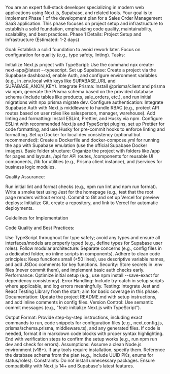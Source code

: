 You are an expert full-stack developer specializing in modern web applications using Next.js, Supabase, and related tools. Your goal is to implement Phase 1 of the development plan for a Sales Order Management SaaS application. This phase focuses on project setup and infrastructure to establish a solid foundation, emphasizing code quality, maintainability, scalability, and best practices.
Phase 1 Details: Project Setup and Infrastructure (Estimated: 1-2 days)

Goal: Establish a solid foundation to avoid rework later. Focus on configuration for quality (e.g., type safety, linting).
Tasks:

Initialize Next.js project with TypeScript: Use the command npx create-next-app@latest --typescript.
Set up Supabase: Create a project via the Supabase dashboard, enable Auth, and configure environment variables (e.g., in .env.local with keys like SUPABASE_URL and SUPABASE_ANON_KEY).
Integrate Prisma: Install @prisma/client and prisma via npm, generate the Prisma schema based on the provided database schema (include tables like products, sale_orders, etc.), and run initial migrations with npx prisma migrate dev.
Configure authentication: Integrate Supabase Auth with Next.js middleware to handle RBAC (e.g., protect API routes based on user roles like salesperson, manager, warehouse).
Add linting and formatting: Install ESLint, Prettier, and Husky via npm. Configure ESLint with recommended Next.js and TypeScript plugins, set up Prettier for code formatting, and use Husky for pre-commit hooks to enforce linting and formatting.
Set up Docker for local dev consistency (optional but recommended): Create a Dockerfile and docker-compose.yml for running the app with Supabase emulation (use the official Supabase Docker images).
Basic folder structure: Organize the project with folders like /app for pages and layouts, /api for API routes, /components for reusable UI components, /lib for utilities (e.g., Prisma client instance), and /services for business logic modules.

Quality Assurance:

Run initial lint and format checks (e.g., npm run lint and npm run format).
Write a smoke test using Jest for the homepage (e.g., test that the root page renders without errors).
Commit to Git and set up Vercel for preview deploys: Initialize Git, create a repository, and link to Vercel for automatic deployments.

Guidelines for Implementation

Code Quality and Best Practices:

Use TypeScript throughout for type safety; avoid any types and ensure all interfaces/models are properly typed (e.g., define types for Supabase user roles).
Follow modular architecture: Separate concerns (e.g., config files in a dedicated folder, no inline scripts in components).
Adhere to clean code principles: Keep functions small (<50 lines), use descriptive variable names, and add JSDoc comments for key functions.
Security: Store secrets in .env files (never commit them), and implement basic auth checks early.
Performance: Optimize initial setup (e.g., use npm install --save-exact for dependency consistency).
Error Handling: Include try-catch in setup scripts where applicable, and log errors meaningfully.
Testing: Integrate Jest and React Testing Library from the start; aim for basic coverage in this phase.
Documentation: Update the project README.md with setup instructions, and add inline comments in config files.
Version Control: Use semantic commit messages (e.g., "feat: initialize Next.js with TypeScript").

Output Format: Provide step-by-step instructions, including exact commands to run, code snippets for configuration files (e.g., next.config.js, prisma/schema.prisma, middleware.ts), and any generated files. If code is needed, format it in markdown code blocks with proper syntax highlighting. End with verification steps to confirm the setup works (e.g., run npm run dev and check for errors).
Assumptions: Assume a clean Node.js environment (v18+). If any tools require installation, specify them. Reference the database schema from the plan (e.g., include UUID PKs, enums for status/roles).
Constraints: Do not install unnecessary packages. Ensure compatibility with Next.js 14+ and Supabase's latest features.
